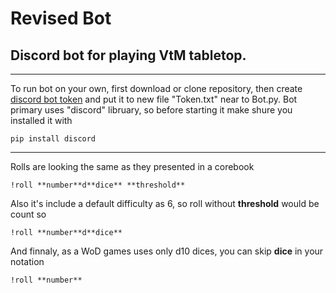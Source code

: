 # Revised Bot
## Discord bot for playing VtM tabletop.
____
To run bot on your own, first download or clone repository, then create [discord bot token](https://discord.com/developers/applications) and put it to new file "Token.txt" near to Bot.py.
Bot primary uses "discord" libruary, so before starting it make shure you installed it with
```
pip install discord
```
____
Rolls are looking the same as they presented in a corebook
```
!roll **number**d**dice** **threshold**
```
Also it's include a default difficulty as 6, so roll without **threshold** would be count so
```
!roll **number**d**dice**
```
And finnaly, as a WoD games uses only d10 dices, you can skip **dice** in your notation
```
!roll **number**
```
